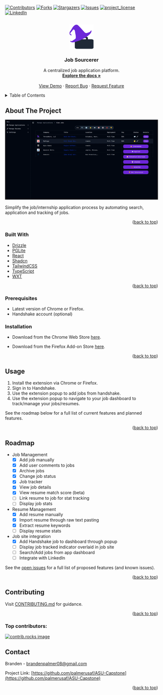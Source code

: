 <!-- Improved compatibility of back to top link: See: https://github.com/othneildrew/Best-README-Template/pull/73 -->

<a id="readme-top"></a>

<!--
*** Thanks for checking out the Best-README-Template. If you have a suggestion
*** that would make this better, please fork the repo and create a pull request
*** or simply open an issue with the tag "enhancement".
*** Don't forget to give the project a star!
*** Thanks again! Now go create something AMAZING! :D
-->

<!-- PROJECT SHIELDS -->
<!--
*** I'm using markdown "reference style" links for readability.
*** Reference links are enclosed in brackets [ ] instead of parentheses ( ).
*** See the bottom of this document for the declaration of the reference variables
*** for contributors-url, forks-url, etc. This is an optional, concise syntax you may use.
*** https://www.markdownguide.org/basic-syntax/#reference-style-links
-->

[![Contributors][contributors-shield]][contributors-url]
[![Forks][forks-shield]][forks-url]
[![Stargazers][stars-shield]][stars-url]
[![Issues][issues-shield]][issues-url]
[![project_license][license-shield]][license-url]
[![LinkedIn][linkedin-shield]][linkedin-url]

<!-- PROJECT LOGO -->
<br />
<div align="center">
  <a href="https://github.com/palmerusaf/ASU-Capstone">
    <img src="./public/wxt.svg" alt="Logo" width="80" height="80">
  </a>

<h3 align="center">Job Sourcerer</h3>

  <p align="center">
A centralized job application platform.
    <br />
    <a href="https://github.com/palmerusaf/ASU-Capstone"><strong>Explore the docs »</strong></a>
    <br />
    <br />
    <a href="./screen-shots/archive-demo.mp4">View Demo</a>
    &middot;
    <a href="https://github.com/palmerusaf/ASU-Capstone/issues/new?labels=bug&template=bug-report---.md">Report Bug</a>
    &middot;
    <a href="https://github.com/palmerusaf/ASU-Capstone/issues/new?labels=enhancement&template=feature-request---.md">Request Feature</a>
  </p>
</div>

<!-- TABLE OF CONTENTS -->
<details>
  <summary>Table of Contents</summary>
  <ol>
    <li>
      <a href="#about-the-project">About The Project</a>
      <ul>
        <li><a href="#built-with">Built With</a></li>
        <li><a href="#prerequisites">Prerequisites</a></li>
        <li><a href="#installation">Installation</a></li>
      </ul>
    </li>
    <li><a href="#usage">Usage</a></li>
    <li><a href="#roadmap">Roadmap</a></li>
    <li><a href="#contributing">Contributing</a></li>
    <li><a href="#contact">Contact</a></li>
  </ol>
</details>

<!-- ABOUT THE PROJECT -->

## About The Project

[![Job Sourcerer Prototype Screen Shot][product-screenshot]](https://github.com/palmerusaf/ASU-Capstone)

Simplify the job/internship application process by automating search, application and tracking of jobs.

<p align="right">(<a href="#readme-top">back to top</a>)</p>

### Built With

- [Drizzle](https://orm.drizzle.team/docs/overview)
- [PGLite](https://pglite.dev/)
- [React](https://react.dev/)
- [Shadcn](https://ui.shadcn.com/)
- [TailwindCSS](https://tailwindcss.com/)
- [TypeScript](https://www.typescriptlang.org/docs/)
- [WXT](https://wxt.dev/guide/introduction.html)

<p align="right">(<a href="#readme-top">back to top</a>)</p>

### Prerequisites

- Latest version of Chrome or Firefox.
- Handshake account (optional)

### Installation

- Download from the Chrome Web Store [here](https://chromewebstore.google.com/detail/job-sourcerer/iilhhpgfemomamfecgiaaooobfbjjhpc).

- Download from the Firefox Add-on Store [here](https://addons.mozilla.org/en-US/firefox/addon/job-sourcerer/).

<p align="right">(<a href="#readme-top">back to top</a>)</p>

<!-- USAGE EXAMPLES -->

## Usage

1. Install the extension via Chrome or Firefox.
2. Sign in to Handshake.
3. Use the extension popup to add jobs from handshake.
4. Use the extension popup to navigate to your job dashboard to track/manage your jobs/resumes.

See the roadmap below for a full list of current features and planned features.

<p align="right">(<a href="#readme-top">back to top</a>)</p>

<!-- ROADMAP -->

## Roadmap

- Job Management
  - [x] Add job manually
  - [x] Add user comments to jobs
  - [x] Archive jobs
  - [x] Change job status
  - [x] Job tracker
  - [x] View job details
  - [x] View resume match score (beta)
  - [ ] Link resume to job for stat tracking
  - [ ] Display job stats

- Resume Management
  - [x] Add resume manually
  - [x] Import resume through raw text pasting
  - [x] Extract resume keywords
  - [ ] Display resume stats

- Job site integration
  - [x] Add Handshake job to dashboard through popup
  - [ ] Display job tracked indicator overlaid in job site
  - [ ] Search/Add jobs from app dashboard
  - [ ] Integrate with LinkedIn

See the [open issues](https://github.com/palmerusaf/ASU-Capstone/issues) for a full list of proposed features (and known issues).

<p align="right">(<a href="#readme-top">back to top</a>)</p>

<!-- CONTRIBUTING -->

## Contributing

Visit [CONTRIBUTING.md](./CONTRIBUTING.md) for guidance.

<p align="right">(<a href="#readme-top">back to top</a>)</p>

### Top contributors:

<a href="https://github.com/palmerusaf/ASU-Capstone/graphs/contributors">
  <img src="https://contrib.rocks/image?repo=palmerusaf/ASU-Capstone" alt="contrib.rocks image" />
</a>

<!-- CONTACT -->

## Contact

Branden - brandenpalmer08@gmail.com

Project Link: [https://github.com/palmerusaf/ASU-Capstone](https://github.com/palmerusaf/ASU-Capstone)

<p align="right">(<a href="#readme-top">back to top</a>)</p>

<!-- MARKDOWN LINKS & IMAGES -->
<!-- https://www.markdownguide.org/basic-syntax/#reference-style-links -->

[contributors-shield]: https://img.shields.io/github/contributors/palmerusaf/ASU-Capstone.svg?style=for-the-badge
[contributors-url]: https://github.com/palmerusaf/ASU-Capstone/graphs/contributors
[forks-shield]: https://img.shields.io/github/forks/palmerusaf/ASU-Capstone.svg?style=for-the-badge
[forks-url]: https://github.com/palmerusaf/ASU-Capstone/network/members
[stars-shield]: https://img.shields.io/github/stars/palmerusaf/ASU-Capstone.svg?style=for-the-badge
[stars-url]: https://github.com/palmerusaf/ASU-Capstone/stargazers
[issues-shield]: https://img.shields.io/github/issues/palmerusaf/ASU-Capstone.svg?style=for-the-badge
[issues-url]: https://github.com/palmerusaf/ASU-Capstone/issues
[license-shield]: https://img.shields.io/github/license/palmerusaf/ASU-Capstone.svg?style=for-the-badge
[license-url]: https://github.com/palmerusaf/ASU-Capstone/blob/master/LICENSE.txt
[linkedin-shield]: https://img.shields.io/badge/-LinkedIn-black.svg?style=for-the-badge&logo=linkedin&colorB=555
[linkedin-url]: https://linkedin.com/in/linkedin_username
[product-screenshot]: ./screen-shots/job-tracker.webp
